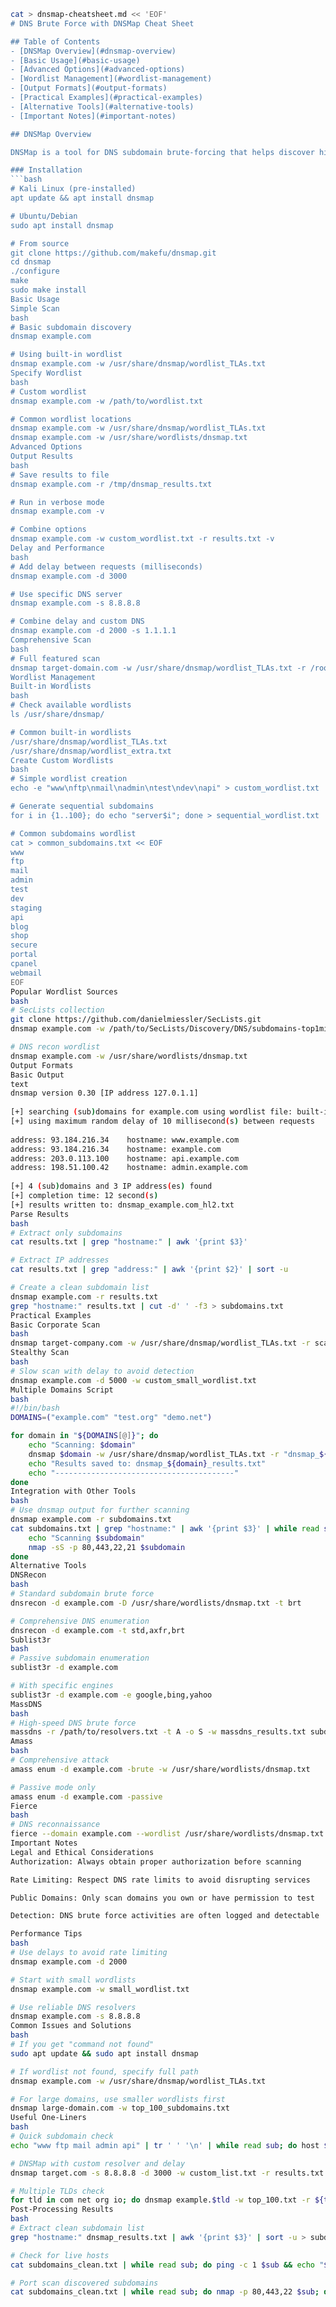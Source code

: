 ```bash
cat > dnsmap-cheatsheet.md << 'EOF'
# DNS Brute Force with DNSMap Cheat Sheet

## Table of Contents
- [DNSMap Overview](#dnsmap-overview)
- [Basic Usage](#basic-usage)
- [Advanced Options](#advanced-options)
- [Wordlist Management](#wordlist-management)
- [Output Formats](#output-formats)
- [Practical Examples](#practical-examples)
- [Alternative Tools](#alternative-tools)
- [Important Notes](#important-notes)

## DNSMap Overview

DNSMap is a tool for DNS subdomain brute-forcing that helps discover hidden subdomains of a target domain.

### Installation
```bash
# Kali Linux (pre-installed)
apt update && apt install dnsmap

# Ubuntu/Debian
sudo apt install dnsmap

# From source
git clone https://github.com/makefu/dnsmap.git
cd dnsmap
./configure
make
sudo make install
Basic Usage
Simple Scan
bash
# Basic subdomain discovery
dnsmap example.com

# Using built-in wordlist
dnsmap example.com -w /usr/share/dnsmap/wordlist_TLAs.txt
Specify Wordlist
bash
# Custom wordlist
dnsmap example.com -w /path/to/wordlist.txt

# Common wordlist locations
dnsmap example.com -w /usr/share/dnsmap/wordlist_TLAs.txt
dnsmap example.com -w /usr/share/wordlists/dnsmap.txt
Advanced Options
Output Results
bash
# Save results to file
dnsmap example.com -r /tmp/dnsmap_results.txt

# Run in verbose mode
dnsmap example.com -v

# Combine options
dnsmap example.com -w custom_wordlist.txt -r results.txt -v
Delay and Performance
bash
# Add delay between requests (milliseconds)
dnsmap example.com -d 3000

# Use specific DNS server
dnsmap example.com -s 8.8.8.8

# Combine delay and custom DNS
dnsmap example.com -d 2000 -s 1.1.1.1
Comprehensive Scan
bash
# Full featured scan
dnsmap target-domain.com -w /usr/share/dnsmap/wordlist_TLAs.txt -r /root/scan_results.txt -d 1000 -v
Wordlist Management
Built-in Wordlists
bash
# Check available wordlists
ls /usr/share/dnsmap/

# Common built-in wordlists
/usr/share/dnsmap/wordlist_TLAs.txt
/usr/share/dnsmap/wordlist_extra.txt
Create Custom Wordlists
bash
# Simple wordlist creation
echo -e "www\nftp\nmail\nadmin\ntest\ndev\napi" > custom_wordlist.txt

# Generate sequential subdomains
for i in {1..100}; do echo "server$i"; done > sequential_wordlist.txt

# Common subdomains wordlist
cat > common_subdomains.txt << EOF
www
ftp
mail
admin
test
dev
staging
api
blog
shop
secure
portal
cpanel
webmail
EOF
Popular Wordlist Sources
bash
# SecLists collection
git clone https://github.com/danielmiessler/SecLists.git
dnsmap example.com -w /path/to/SecLists/Discovery/DNS/subdomains-top1million-5000.txt

# DNS recon wordlist
dnsmap example.com -w /usr/share/wordlists/dnsmap.txt
Output Formats
Basic Output
text
dnsmap version 0.30 [IP address 127.0.1.1]
 
[+] searching (sub)domains for example.com using wordlist file: built-in wordlist ...
[+] using maximum random delay of 10 millisecond(s) between requests
 
address: 93.184.216.34    hostname: www.example.com
address: 93.184.216.34    hostname: example.com
address: 203.0.113.100    hostname: api.example.com
address: 198.51.100.42    hostname: admin.example.com
 
[+] 4 (sub)domains and 3 IP address(es) found
[+] completion time: 12 second(s)
[+] results written to: dnsmap_example.com_hl2.txt
Parse Results
bash
# Extract only subdomains
cat results.txt | grep "hostname:" | awk '{print $3}'

# Extract IP addresses
cat results.txt | grep "address:" | awk '{print $2}' | sort -u

# Create a clean subdomain list
dnsmap example.com -r results.txt
grep "hostname:" results.txt | cut -d' ' -f3 > subdomains.txt
Practical Examples
Basic Corporate Scan
bash
dnsmap target-company.com -w /usr/share/dnsmap/wordlist_TLAs.txt -r scan_results.txt
Stealthy Scan
bash
# Slow scan with delay to avoid detection
dnsmap example.com -d 5000 -w custom_small_wordlist.txt
Multiple Domains Script
bash
#!/bin/bash
DOMAINS=("example.com" "test.org" "demo.net")

for domain in "${DOMAINS[@]}"; do
    echo "Scanning: $domain"
    dnsmap $domain -w /usr/share/dnsmap/wordlist_TLAs.txt -r "dnsmap_${domain}_results.txt"
    echo "Results saved to: dnsmap_${domain}_results.txt"
    echo "----------------------------------------"
done
Integration with Other Tools
bash
# Use dnsmap output for further scanning
dnsmap example.com -r subdomains.txt
cat subdomains.txt | grep "hostname:" | awk '{print $3}' | while read subdomain; do
    echo "Scanning $subdomain"
    nmap -sS -p 80,443,22,21 $subdomain
done
Alternative Tools
DNSRecon
bash
# Standard subdomain brute force
dnsrecon -d example.com -D /usr/share/wordlists/dnsmap.txt -t brt

# Comprehensive DNS enumeration
dnsrecon -d example.com -t std,axfr,brt
Sublist3r
bash
# Passive subdomain enumeration
sublist3r -d example.com

# With specific engines
sublist3r -d example.com -e google,bing,yahoo
MassDNS
bash
# High-speed DNS brute force
massdns -r /path/to/resolvers.txt -t A -o S -w massdns_results.txt subdomains.txt
Amass
bash
# Comprehensive attack
amass enum -d example.com -brute -w /usr/share/wordlists/dnsmap.txt

# Passive mode only
amass enum -d example.com -passive
Fierce
bash
# DNS reconnaissance
fierce --domain example.com --wordlist /usr/share/wordlists/dnsmap.txt
Important Notes
Legal and Ethical Considerations
Authorization: Always obtain proper authorization before scanning

Rate Limiting: Respect DNS rate limits to avoid disrupting services

Public Domains: Only scan domains you own or have permission to test

Detection: DNS brute force activities are often logged and detectable

Performance Tips
bash
# Use delays to avoid rate limiting
dnsmap example.com -d 2000

# Start with small wordlists
dnsmap example.com -w small_wordlist.txt

# Use reliable DNS resolvers
dnsmap example.com -s 8.8.8.8
Common Issues and Solutions
bash
# If you get "command not found"
sudo apt update && sudo apt install dnsmap

# If wordlist not found, specify full path
dnsmap example.com -w /usr/share/dnsmap/wordlist_TLAs.txt

# For large domains, use smaller wordlists first
dnsmap large-domain.com -w top_100_subdomains.txt
Useful One-Liners
bash
# Quick subdomain check
echo "www ftp mail admin api" | tr ' ' '\n' | while read sub; do host $sub.example.com; done

# DNSMap with custom resolver and delay
dnsmap target.com -s 8.8.8.8 -d 3000 -w custom_list.txt -r results.txt

# Multiple TLDs check
for tld in com net org io; do dnsmap example.$tld -w top_100.txt -r ${tld}_results.txt; done
Post-Processing Results
bash
# Extract clean subdomain list
grep "hostname:" dnsmap_results.txt | awk '{print $3}' | sort -u > subdomains_clean.txt

# Check for live hosts
cat subdomains_clean.txt | while read sub; do ping -c 1 $sub && echo "$sub is live"; done

# Port scan discovered subdomains
cat subdomains_clean.txt | while read sub; do nmap -p 80,443,22 $sub; done
